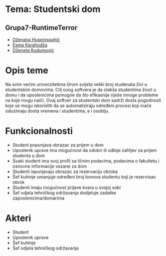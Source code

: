 # Tema: Studentski dom
## Grupa7-RuntimeTerror

* [Dženana Huseinspahić](https://github.com/dzhuseinspahic)
* [Esma Karahodža](https://github.com/ekarahodza1)
* [Dženeta Kudumović](https://github.com/dkudumovic1)

# Opis teme
Na svim većim univerzitetima širom svijeta veliki broj studenata živi u studentskim domovima. Cilj ovog softvera je da olakša studentima život u domu i da uposlenicima pomogne da što efikasnije riješe mnoge probleme na koje mogu naići. Ovaj softver za studentski dom sadrži dosta pogodnosti koje se mogu iskoristiti da se automatiziraju određeni procesi koji inače oduzimaju dosta vremena i studentima, a i osoblju.

# Funkcionalnosti
* Student popunjava obrazac za prijem u dom 
* Uposlenik uprave ima mogućnost da odobri ili odbije zahtjev za prijem studenta u dom
* Svaki student ima svoj profil sa ličnim podacima, podacima o fakultetu i osnovne informacije vezane za dom
* Studenti ispunjavaju obrazac za rezervaciju obroka
* Šef kuhinje umanjuje određeni broj bonova studentu koji je rezervisao obrok
* Studenti imaju mogućnost prijave kvara u svojoj sobi
* Šef odjela tehničkog održavanja dodjeluje zadatke zaposlenicima/domarima

# Akteri
* Student
* Uposlenik uprave
* Šef kuhinje
* Šef odjela tehničkog održavanja
